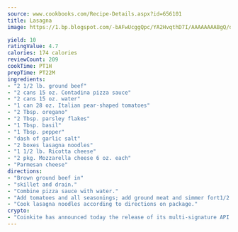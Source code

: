 ```yaml
---
source: www.cookbooks.com/Recipe-Details.aspx?id=656101
title: Lasagna
image: https://1.bp.blogspot.com/-bAFwUcggQpc/YA2HvqthD7I/AAAAAAAABgQ/dGGityjUeSk5WIgvhJroHVt7XYoXF2qygCLcBGAsYHQ/s320/10.png

yield: 10
ratingValue: 4.7
calories: 174 calories
reviewCount: 209
cookTime: PT1H
prepTime: PT22M
ingredients:
- "2 1/2 lb. ground beef"
- "2 cans 15 oz. Contadina pizza sauce"
- "2 cans 15 oz. water"
- "1 can 28 oz. Italian pear-shaped tomatoes"
- "2 Tbsp. oregano"
- "2 Tbsp. parsley flakes"
- "1 Tbsp. basil"
- "1 Tbsp. pepper"
- "dash of garlic salt"
- "2 boxes lasagna noodles"
- "1 1/2 lb. Ricotta cheese"
- "2 pkg. Mozzarella cheese 6 oz. each"
- "Parmesan cheese"
directions:
- "Brown ground beef in"
- "skillet and drain."
- "Combine pizza sauce with water."
- "Add tomatoes and all seasonings; add ground meat and simmer fort1/2 hour."
- "Cook lasagna noodles according to directions on package."
crypto:
- "Coinkite has announced today the release of its multi-signature API and Co-sign Pages, giving users the first Bitcoin platform of its kind to support M-of-15 signatures."
---
```

